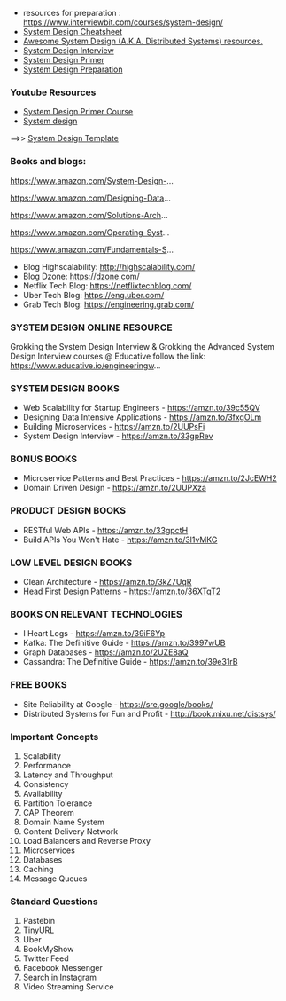 - resources for preparation : https://www.interviewbit.com/courses/system-design/
- [System Design Cheatsheet](https://gist.github.com/vasanthk/485d1c25737e8e72759f)
- [Awesome System Design (A.K.A. Distributed Systems) resources.](https://github.com/madd86/awesome-system-design)
- [System Design Interview](https://github.com/checkcheckzz/system-design-interview)
- [System Design Primer](https://github.com/donnemartin/system-design-primer)
- [System Design Preparation](https://github.com/shashank88/system_design)

### Youtube Resources

- [System Design Primer Course](https://www.youtube.com/playlist?list=PLTCrU9sGyburBw9wNOHebv9SjlE4Elv5a)
- [System design](https://www.youtube.com/playlist?list=PLMCXHnjXnTnvo6alSjVkgxV-VH6EPyvoX)


==>> [System Design Template](https://leetcode.com/discuss/career/229177/My-System-Design-Template)



### Books and blogs: 

https://www.amazon.com/System-Design-...

https://www.amazon.com/Designing-Data...

https://www.amazon.com/Solutions-Arch...

https://www.amazon.com/Operating-Syst...

https://www.amazon.com/Fundamentals-S...

- Blog Highscalability: http://highscalability.com/
- Blog Dzone: https://dzone.com/
- Netflix Tech Blog: https://netflixtechblog.com/
- Uber Tech Blog: https://eng.uber.com/
- Grab Tech Blog: https://engineering.grab.com/


### SYSTEM DESIGN ONLINE RESOURCE

Grokking the System Design Interview & Grokking the Advanced System Design Interview courses  @ Educative
 follow the link: https://www.educative.io/engineeringw...

### SYSTEM DESIGN BOOKS

- Web Scalability for Startup Engineers - https://amzn.to/39c55QV
- Designing Data Intensive Applications - https://amzn.to/3fxgOLm
- Building Microservices - https://amzn.to/2UUPsFi
- System Design Interview - https://amzn.to/33gpRev

### BONUS BOOKS

- Microservice Patterns and Best Practices - https://amzn.to/2JcEWH2
- Domain Driven Design - https://amzn.to/2UUPXza

### PRODUCT DESIGN BOOKS

- RESTful Web APIs - https://amzn.to/33gpctH
- Build APIs You Won't Hate - https://amzn.to/3l1vMKG

### LOW LEVEL DESIGN BOOKS

- Clean Architecture - https://amzn.to/3kZ7UqR
- Head First Design Patterns - https://amzn.to/36XTqT2

### BOOKS ON RELEVANT TECHNOLOGIES

- I Heart Logs - https://amzn.to/39iF6Yp
- Kafka: The Definitive Guide - https://amzn.to/3997wUB
- Graph Databases - https://amzn.to/2UZE8aQ
- Cassandra: The Definitive Guide - https://amzn.to/39e31rB

### FREE BOOKS

- Site Reliability at Google - https://sre.google/books/
- Distributed Systems for Fun and Profit - http://book.mixu.net/distsys/


### Important Concepts

1. Scalability
2. Performance
3. Latency and Throughput
4. Consistency
5. Availability
6. Partition Tolerance
7. CAP Theorem
8. Domain Name System
9. Content Delivery Network
10. Load Balancers and Reverse Proxy
11. Microservices
12. Databases
13. Caching
14. Message Queues


### Standard Questions

1. Pastebin
2. TinyURL
3. Uber
4. BookMyShow
5. Twitter Feed
6. Facebook Messenger
7. Search in Instagram
8. Video Streaming Service
